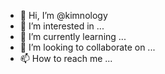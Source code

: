 - 👋 Hi, I’m @kimnology
- 👀 I’m interested in ...
- 🌱 I’m currently learning ...
- 💞️ I’m looking to collaborate on ...
- 📫 How to reach me ...

<!---
kimnology/kimnology is a ✨ special ✨ repository because its `README.md` (this file) appears on your GitHub profile.
You can click the Preview link to take a look at your changes.
--->
